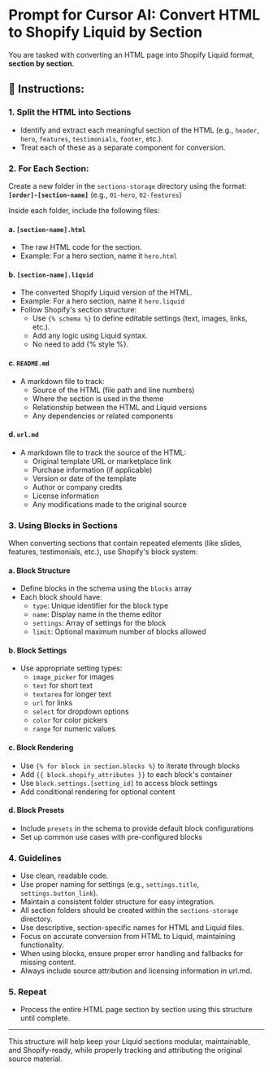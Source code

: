 # Prompt for Cursor AI: Convert HTML to Shopify Liquid by Section

You are tasked with converting an HTML page into Shopify Liquid format, **section by section**.

## 🔧 Instructions:

### 1. Split the HTML into Sections
- Identify and extract each meaningful section of the HTML (e.g., `header`, `hero`, `features`, `testimonials`, `footer`, etc.).
- Treat each of these as a separate component for conversion.

### 2. For Each Section:
Create a new folder in the `sections-storage` directory using the format:  
**`[order]-[section-name]`** (e.g., `01-hero`, `02-features`)

Inside each folder, include the following files:

#### a. `[section-name].html`
- The raw HTML code for the section.
- Example: For a hero section, name it `hero.html`

#### b. `[section-name].liquid`
- The converted Shopify Liquid version of the HTML.
- Example: For a hero section, name it `hero.liquid`
- Follow Shopify's section structure:
  - Use `{% schema %}` to define editable settings (text, images, links, etc.).
  - Add any logic using Liquid syntax.
  - No need to add {% style %}.

#### c. `README.md`
- A markdown file to track:
  - Source of the HTML (file path and line numbers)
  - Where the section is used in the theme
  - Relationship between the HTML and Liquid versions
  - Any dependencies or related components

#### d. `url.md`
- A markdown file to track the source of the HTML:
  - Original template URL or marketplace link
  - Purchase information (if applicable)
  - Version or date of the template
  - Author or company credits
  - License information
  - Any modifications made to the original source

### 3. Using Blocks in Sections
When converting sections that contain repeated elements (like slides, features, testimonials, etc.), use Shopify's block system:

#### a. Block Structure
- Define blocks in the schema using the `blocks` array
- Each block should have:
  - `type`: Unique identifier for the block type
  - `name`: Display name in the theme editor
  - `settings`: Array of settings for the block
  - `limit`: Optional maximum number of blocks allowed

#### b. Block Settings
- Use appropriate setting types:
  - `image_picker` for images
  - `text` for short text
  - `textarea` for longer text
  - `url` for links
  - `select` for dropdown options
  - `color` for color pickers
  - `range` for numeric values

#### c. Block Rendering
- Use `{% for block in section.blocks %}` to iterate through blocks
- Add `{{ block.shopify_attributes }}` to each block's container
- Use `block.settings.[setting_id]` to access block settings
- Add conditional rendering for optional content

#### d. Block Presets
- Include `presets` in the schema to provide default block configurations
- Set up common use cases with pre-configured blocks

### 4. Guidelines
- Use clean, readable code.
- Use proper naming for settings (e.g., `settings.title`, `settings.button_link`).
- Maintain a consistent folder structure for easy integration.
- All section folders should be created within the `sections-storage` directory.
- Use descriptive, section-specific names for HTML and Liquid files.
- Focus on accurate conversion from HTML to Liquid, maintaining functionality.
- When using blocks, ensure proper error handling and fallbacks for missing content.
- Always include source attribution and licensing information in url.md.

### 5. Repeat
- Process the entire HTML page section by section using this structure until complete.

---

This structure will help keep your Liquid sections modular, maintainable, and Shopify-ready, while properly tracking and attributing the original source material. 